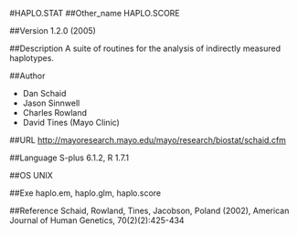 #HAPLO.STAT
##Other_name
HAPLO.SCORE

##Version
1.2.0 (2005)

##Description
A suite of routines for the analysis of indirectly measured haplotypes.

##Author
* Dan Schaid
* Jason Sinnwell
* Charles Rowland
* David Tines (Mayo Clinic)

##URL
http://mayoresearch.mayo.edu/mayo/research/biostat/schaid.cfm

##Language
S-plus 6.1.2, R 1.7.1

##OS
UNIX

##Exe
haplo.em, haplo.glm, haplo.score

##Reference
Schaid, Rowland, Tines, Jacobson, Poland (2002), American Journal of Human Genetics, 70(2)(2):425-434

